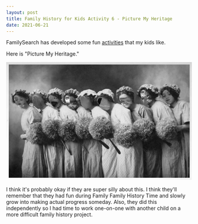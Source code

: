 ```yaml
---
layout: post
title: Family History for Kids Activity 6 - Picture My Heritage
date: 2021-06-21
---
```


FamilySearch has developed some fun [activities](https://www.familysearch.org/discovery/) that my kids like. 

Here is "Picture My Heritage." 

![A photo of 8 old fashioned young women posing together with bouquets. Except the faces of the young women can be replaced with a photo of a face the user takes. My son took random pictures of himself. A huge mouth, a finger up his nose, silly things like that.](/post-images/family-history-6-austin.jpg)

I think it's probably okay if they are super silly about this. I think they'll remember that they had fun during Family Family History Time and slowly grow into making actual progress someday. Also, they did this independently so I had time to work one-on-one with another child on a more difficult family history project. 